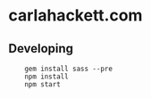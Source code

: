 # carlahackett.com

## Developing

        gem install sass --pre
        npm install
        npm start
